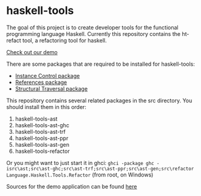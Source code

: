 # haskell-tools
The goal of this project is to create developer tools for the functional programming language Haskell. Currently this repository contains the ht-refact tool, a refactoring tool for haskell.

[Check out our demo](http://haskelltools.org)

There are some packages that are required to be installed for haskell-tools:
  - [Instance Control package](https://github.com/nboldi/instance-control)
  - [References package](https://github.com/nboldi/references)
  - [Structural Traversal package](https://github.com/nboldi/structural-traversal)
  
This repository contains several related packages in the src directory. You should install them in this order:
  1. haskell-tools-ast
  2. haskell-tools-ast-ghc
  3. haskell-tools-ast-trf
  4. haskell-tools-ast-ppr
  5. haskell-tools-ast-gen
  6. haskell-tools-refactor

Or you might want to just start it in ghci: `ghci -package ghc -isrc\ast;src\ast-ghc;src\ast-trf;src\ast-ppr;src\ast-gen;src\refactor Language.Haskell.Tools.Refactor` (from root, on Windows)

Sources for the demo application can be found [here](https://github.com/kelemzol/haskell-tools-demoo)

